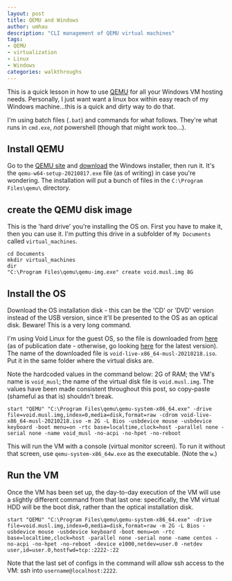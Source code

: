 ```yaml
---
layout: post
title: QEMU and Windows
author: umhau
description: "CLI management of QEMU virtual machines"
tags: 
- QEMU
- virtualization
- Linux
- Windows
categories: walkthroughs
---
```


This is a quick lesson in how to use [QEMU](https://www.qemu.org/) for all your Windows VM hosting needs. Personally, I just want want a linux box within easy reach of my Windows machine...this is a quick and dirty way to do that.   

I'm using batch files (`.bat`) and commands for what follows. They're what runs in `cmd.exe`, _not_ powershell (though that might work too...).

## Install QEMU

Go to the [QEMU site](https://www.qemu.org/download/#windows) and [download](https://qemu.weilnetz.de/w64/) the Windows installer, then run it. It's the `qemu-w64-setup-20210817.exe` file (as of writing) in case you're wondering.  The installation will put a bunch of files in the `C:\Program Files\qemu\` directory.

## create the QEMU disk image

This is the 'hard drive' you're installing the OS on. First you have to make it, then you can use it. I'm putting this drive in a subfolder of `My Documents` called `virtual_machines`.

```Batch
cd Documents
mkdir virtual_machines
dir
"C:\Program Files\qemu\qemu-img.exe" create void.musl.img 8G
```

## Install the OS

Download the OS installation disk - this can be the 'CD' or 'DVD' version instead of the USB version, since it'll be presented to the OS as an optical disk.  Beware! This is a very long command.  

I'm using Void Linux for the guest OS, so the file is downloaded from [here](https://alpha.de.repo.voidlinux.org/live/current/void-live-x86_64-musl-20210218.iso) (as of publication date - otherwise, go looking [here](https://voidlinux.org/download/) for the latest version).  The name of the downloaded file is `void-live-x86_64-musl-20210218.iso`. Put it in the same folder where the virtual disks are. 

Note the hardcoded values in the command below: 2G of RAM; the VM's name is `void_musl`; the name of the virtual disk file is `void.musl.img`. The values have been made consistent throughout this post, so copy-paste (shameful as that is) shouldn't break.

```Batch
start "QEMU" "C:\Program Files\qemu\qemu-system-x86_64.exe" -drive file=void.musl.img,index=0,media=disk,format=raw -cdrom void-live-x86_64-musl-20210218.iso -m 2G -L Bios -usbdevice mouse -usbdevice keyboard -boot menu=on -rtc base=localtime,clock=host -parallel none -serial none -name void_musl -no-acpi -no-hpet -no-reboot 
```

This will run the VM with a console (virtual monitor screen). To run it without that screen, use `qemu-system-x86_64w.exe` as the executable. (Note the `w`.)

## Run the VM

Once the VM has been set up, the day-to-day execution of the VM will use a slightly different command from that last one: specifically, the VM virtual HDD will be the boot disk, rather than the optical installation disk.

```Batch
start "QEMU" "C:\Program Files\qemu\qemu-system-x86_64.exe" -drive file=void.musl.img,index=0,media=disk,format=raw -m 2G -L Bios -usbdevice mouse -usbdevice keyboard -boot menu=on -rtc base=localtime,clock=host -parallel none -serial none -name centos -no-acpi -no-hpet -no-reboot -device e1000,netdev=user.0 -netdev user,id=user.0,hostfwd=tcp::2222-:22
```

Note that the last set of configs in the command will allow ssh access to the VM: ssh into `username@localhost:2222`.

